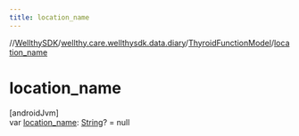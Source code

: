 ```yaml
---
title: location_name
---
```

//[WellthySDK](../../../index.html)/[wellthy.care.wellthysdk.data.diary](../index.html)/[ThyroidFunctionModel](index.html)/[location_name](location_name.html)



# location_name



[androidJvm]\
var [location_name](location_name.html): [String](https://kotlinlang.org/api/latest/jvm/stdlib/kotlin/-string/index.html)? = null




